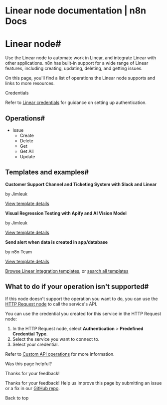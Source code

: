 # Linear node documentation | n8n Docs

[ ](https://github.com/n8n-io/n8n-docs/edit/main/docs/integrations/builtin/app-nodes/n8n-nodes-base.linear.md "Edit this page")

# Linear node#

Use the Linear node to automate work in Linear, and integrate Linear with other applications. n8n has built-in support for a wide range of Linear features, including creating, updating, deleting, and getting issues. 

On this page, you'll find a list of operations the Linear node supports and links to more resources.

Credentials

Refer to [Linear credentials](../../credentials/linear/) for guidance on setting up authentication. 

## Operations#

  * Issue
    * Create
    * Delete
    * Get
    * Get All
    * Update

## Templates and examples#

**Customer Support Channel and Ticketing System with Slack and Linear**

by Jimleuk

[View template details](https://n8n.io/workflows/2323-customer-support-channel-and-ticketing-system-with-slack-and-linear/)

**Visual Regression Testing with Apify and AI Vision Model**

by Jimleuk

[View template details](https://n8n.io/workflows/2419-visual-regression-testing-with-apify-and-ai-vision-model/)

**Send alert when data is created in app/database**

by n8n Team

[View template details](https://n8n.io/workflows/1932-send-alert-when-data-is-created-in-appdatabase/)

[Browse Linear integration templates](https://n8n.io/integrations/linear/), or [search all templates](https://n8n.io/workflows/)

## What to do if your operation isn't supported#

If this node doesn't support the operation you want to do, you can use the [HTTP Request node](../../core-nodes/n8n-nodes-base.httprequest/) to call the service's API.

You can use the credential you created for this service in the HTTP Request node: 

  1. In the HTTP Request node, select **Authentication** > **Predefined Credential Type**.
  2. Select the service you want to connect to.
  3. Select your credential.

Refer to [Custom API operations](../../../custom-operations/) for more information.

Was this page helpful? 

Thanks for your feedback! 

Thanks for your feedback! Help us improve this page by submitting an issue or a fix in our [GitHub repo](https://github.com/n8n-io/n8n-docs). 

Back to top